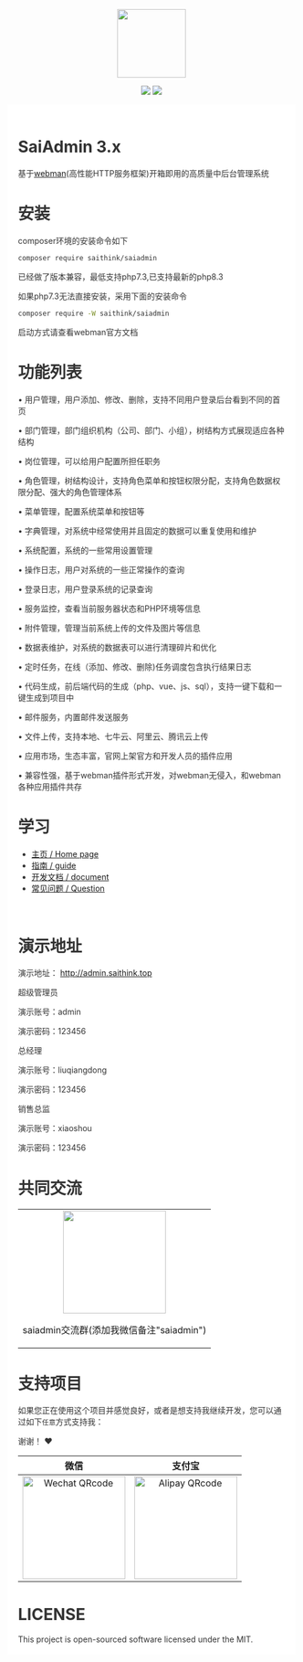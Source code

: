 <p align="center">
  <img src="https://saithink.top/img/logo.png" width="120" />
</p>
<p align="center">
  <img src="https://svg.hamm.cn/badge.svg?key=License&value=MIT" />
  <img src="https://svg.hamm.cn/badge.svg?key=Version&value=3.0.0" />
</p>

<div style="padding:18px;max-width: 1024px;margin:0 auto;background-color:#fff;color:#333">
<h1>SaiAdmin 3.x</h1>

基于<a href="https://www.workerman.net/doc/webman/" target="_blank">webman</a>(高性能HTTP服务框架)开箱即用的高质量中后台管理系统

<h1>安装</h1>

composer环境的安装命令如下

``` bash
composer require saithink/saiadmin
```

已经做了版本兼容，最低支持php7.3,已支持最新的php8.3

如果php7.3无法直接安装，采用下面的安装命令

``` bash
composer require -W saithink/saiadmin
```

启动方式请查看webman官方文档

<h1>功能列表</h1>

• 用户管理，用户添加、修改、删除，支持不同用户登录后台看到不同的首页

• 部门管理，部门组织机构（公司、部门、小组），树结构方式展现适应各种结构

• 岗位管理，可以给用户配置所担任职务

• 角色管理，树结构设计，支持角色菜单和按钮权限分配，支持角色数据权限分配、强大的角色管理体系

• 菜单管理，配置系统菜单和按钮等

• 字典管理，对系统中经常使用并且固定的数据可以重复使用和维护

• 系统配置，系统的一些常用设置管理

• 操作日志，用户对系统的一些正常操作的查询

• 登录日志，用户登录系统的记录查询

• 服务监控，查看当前服务器状态和PHP环境等信息

• 附件管理，管理当前系统上传的文件及图片等信息

• 数据表维护，对系统的数据表可以进行清理碎片和优化

• 定时任务，在线（添加、修改、删除)任务调度包含执行结果日志

• 代码生成，前后端代码的生成（php、vue、js、sql），支持一键下载和一键生成到项目中

• 邮件服务，内置邮件发送服务

• 文件上传，支持本地、七牛云、阿里云、腾讯云上传

• 应用市场，生态丰富，官网上架官方和开发人员的插件应用

• 兼容性强，基于webman插件形式开发，对webman无侵入，和webman各种应用插件共存

<h1>学习</h1>

<ul>
  <li>
    <a href="https://saithink.top" target="_blank">主页 / Home page</a>
  </li>
  <li>
    <a href="https://saithink.top/pages/52d5c3/" target="_blank">指南 / guide</a>
  </li>
  <li>
    <a href="https://saithink.top/pages/b0a8ec/" target="_blank">开发文档 / document</a>
  </li>
  <li>
    <a href="https://saithink.top/pages/a20ce8/" target="_blank">常见问题 / Question</a>
  </li>
</ul>

<br>

<h1>演示地址</h1>
<p>演示地址： <a href="http://admin.saithink.top">http://admin.saithink.top</a></p>
<p>超级管理员</p>
<p>演示账号：admin</p>
<p>演示密码：123456</p>

<p>总经理</p>
<p>演示账号：liuqiangdong</p>
<p>演示密码：123456</p>

<p>销售总监</p>
<p>演示账号：xiaoshou</p>
<p>演示密码：123456</p>

<h1>共同交流</h1>

<table>
  <tbody>
    <tr>
      <td align="center" valign="middle">
        <img src="https://saithink.top/img/me.png" class="no-zoom" width="180px">
        <p>saiadmin交流群(添加我微信备注"saiadmin")</p>
      </td>
    </tr>
  </tbody>
</table>

<h1>支持项目</h1>

如果您正在使用这个项目并感觉良好，或者是想支持我继续开发，您可以通过如下`任意`方式支持我：

谢谢！ ❤️

| 微信 | 支付宝 |
| :---: | :---: |
| <img src="https://saithink.top/img/qrcode/wechat.png" alt="Wechat QRcode" width=180>| <img src="https://saithink.top/img/qrcode/alipay.png" alt="Alipay QRcode" width=180> |

<div style="clear: both">
<h1>LICENSE</h1>
This project is open-sourced software licensed under the MIT.
</div>

</div>